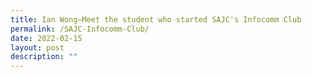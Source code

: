 ```yaml
---
title: Ian Wong—Meet the student who started SAJC's Infocomm Club
permalink: /SAJC-Infocomm-Club/
date: 2022-02-15
layout: post
description: ""
---
```


